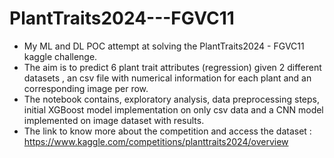# PlantTraits2024---FGVC11
- My ML and DL POC attempt at solving the PlantTraits2024 - FGVC11 kaggle challenge. <br />
- The aim is to predict 6 plant trait attributes (regression) given 2 different datasets , an csv file with numerical information for each plant and an corresponding image per row. <br />
- The notebook contains, exploratory analysis, data preprocessing steps, initial XGBoost model implementation on only csv data and a CNN model implemented on image dataset with results.<br />
- The link to know more about the competition and access the dataset : https://www.kaggle.com/competitions/planttraits2024/overview 
